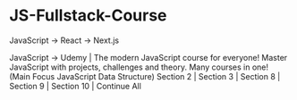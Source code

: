 # JS-Fullstack-Course

JavaScript -> React -> Next.js

JavaScript -> Udemy | The modern JavaScript course for everyone! Master JavaScript with projects, challenges and theory. Many courses in one!
(Main Focus JavaScript Data Structure) Section 2 | Section 3 | Section 8 | Section 9 | Section 10 | Continue All
